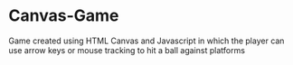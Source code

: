 # Canvas-Game
Game created using HTML Canvas and Javascript in which the player can use arrow keys or mouse tracking to hit a ball against platforms 
